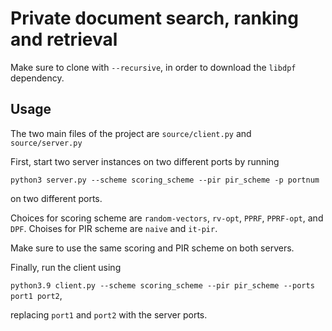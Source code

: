 # Private document search, ranking and retrieval

Make sure to clone with `--recursive`, in order to download the `libdpf` dependency.

## Usage

The two main files of the project are `source/client.py` and `source/server.py`

First, start two server instances on two different ports by running

```python3 server.py --scheme scoring_scheme --pir pir_scheme -p portnum```

on two different ports. 

Choices for scoring scheme are `random-vectors`, `rv-opt`, `PPRF`, `PPRF-opt`, and `DPF`.
Choises for PIR scheme are `naive` and `it-pir`.

Make sure to use the same scoring and PIR scheme on both servers.

Finally, run the client using

```python3.9 client.py --scheme scoring_scheme --pir pir_scheme --ports port1 port2```,

replacing `port1` and `port2` with the server ports.
